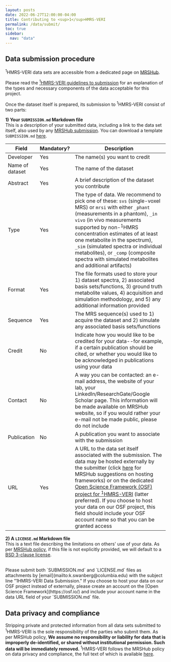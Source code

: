 ```yaml
---
layout: posts
date: 2022-06-27T12:00:00-04:00
title: Contributing to <sup>1</sup>HMRS-VERI
permalink: /data/submit/
toc: true
sidebar:
  nav: "data"
---
```


## Data submission procedure
<sup>1</sup>HMRS-VERI data sets are accessible from a dedicated page on [MRSHub](https://mrshub.org/datasets/).<br />

Please read the [<sup>1</sup>HMRS-VERI guidelines to submission](/data/) for an explanation of the types and necessary components of the data acceptable for this project. 

Once the dataset itself is prepared, its submission to <sup>1</sup>HMRS-VERI consist of two parts: 
<br />

**1) Your `SUBMISSION.md` Markdown file**<br />
This is a description of your submitted data, including a link to the data set itself, also used by any [MRSHub submission](https://mrshub.org/datasets_contribute/). You can download a template `SUBMISSION.md` [here](/assets/SUBMISSION_DATA.md).

| Field | Mandatory? | Description |
| ----  | ---------- | ----------- |
| Developer | Yes | The name(s) you want to credit |
| Name of dataset | Yes | The name of the dataset |
| Abstract | Yes | A brief description of the dataset you contribute |
| Type | Yes | The type of data. We recommend to pick one of these: `svs` (single-voxel MRS) or `mrsi` with either `_phant` (measurements in a phantom), `_in vivo` (in vivo measurements supported by non-<sup>1</sup>HMRS concentration estimates of at least one metabolite in the spectrum), `_sim` (simulated spectra or individual metabolites), or `_comp` (composite spectra with simulated metabolites and additional artifacts)|
| Format | Yes | The file formats used to store your 1) dataset spectra, 2) associated basis sets/functions, 3) ground truth metabolite values, 4) acquisition and simulation methodology, and 5) any additional information provided |
| Sequence | Yes | The MRS sequence(s) used to 1) acquire the dataset and 2) simulate any associated basis sets/functions |
| Credit | No | Indicate how you would like to be credited for your data--for example, if a certain publication should be cited, or whether you would like to be acknowledged in publications using your data |
| Contact | No | A way you can be contacted: an e-mail address, the website of your lab, your LinkedIn/ResearchGate/Google Scholar page. This information will be made available on MRSHub website, so if you would rather your e-mail not be made public, please do not include |
| Publication | No | A publication you want to associate with the submission |
| URL | Yes | A URL to the data set itself associated with the submission. The data may be hosted externally by the submitter (click [here](https://mrshub.org/datasets_host_organize/) for MRSHub suggestions on hosting frameworks) or on the dedicated [Open Science Framework (OSF) project for <sup>1</sup>HMRS-VERI](https://osf.io/26btq/) (latter preferred). If you choose to host your data on our OSF project, this field should include your OSF account name so that you can be granted access |


**2) A `LICENSE.md` Markdown file**<br />
This is a text file describing the limitations on others' use of your data. As per [MRSHub policy](https://mrshub.org/datasets_contribute/), if this file is not explicitly provided, we will default to a [BSD 3-clause license](https://opensource.org/licenses/BSD-3-Clause).<br />

<br />
Please submit both `SUBMISSION.md` and `LICENSE.md` files as attachments by [email](mailto:k.swanberg@columbia.edu) with the subject line "1HMRS-VERI Data Submission." If you choose to host your data on our OSF project instead of externally, please create an account on the [Open Science Framework](https://osf.io/) and include your account name in the data URL field of your `SUBMISSION.md` file. 


## Data privacy and compliance
Stripping private and protected information from all data sets submitted to <sup>1</sup>HMRS-VERI is the sole responsibility of the parties who submit them. As per MRSHub policy, **We assume no responsibility or liability for data that is improperly de-identified, or shared without institutional permission. Such data will be immediately removed.** <sup>1</sup>HMRS-VERI follows the MRSHub policy on data privacy and compliance, the full text of which is available [here](https://mrshub.org/datasets_privacy/). 